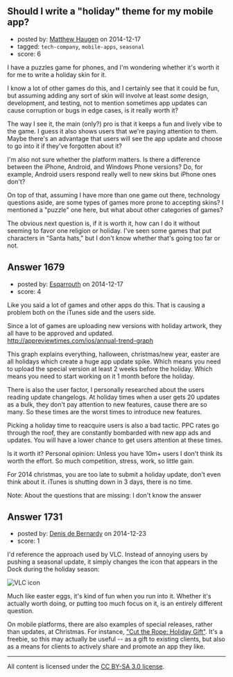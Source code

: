 ## Should I write a "holiday" theme for my mobile app?

- posted by: [Matthew Haugen](https://stackexchange.com/users/1325646/matthew-haugen) on 2014-12-17
- tagged: `tech-company`, `mobile-apps`, `seasonal`
- score: 6

<p>I have a puzzles game for phones, and I'm wondering whether it's worth it for me to write a holiday skin for it.</p>

<p>I know a lot of other games do this, and I certainly see that it could be fun, but assuming adding any sort of skin will involve at least <em>some</em> design, development, and testing, not to mention sometimes app updates can cause corruption or bugs in edge cases, is it really worth it?</p>

<p>The way I see it, the main (only?) pro is that it keeps a fun and lively vibe to the game. I guess it also shows users that we're paying attention to them. Maybe there's an advantage that users will see the app update and choose to go into it if they've forgotten about it?</p>

<p>I'm also not sure whether the platform matters. Is there a difference between the iPhone, Android, and Windows Phone versions? Do, for example, Android users respond really well to new skins but iPhone ones don't?</p>

<p>On top of that, assuming I have more than one game out there, technology questions aside, are some types of games more prone to accepting skins? I mentioned a "puzzle" one here, but what about other categories of games?</p>

<p>The obvious next question is, if it is worth it, how can I do it without seeming to favor one religion or holiday. I've seen some games that put characters in "Santa hats," but I don't know whether that's going too far or not.</p>



## Answer 1679

- posted by: [Esqarrouth](https://stackexchange.com/users/3055586/esqarrouth) on 2014-12-17
- score: 4

<p>Like you said a lot of games and other apps do this. That is causing a problem both on the iTunes side and the users side. </p>

<p>Since a lot of games are uploading new versions with holiday artwork, they all have to be approved and updated. <a href="http://appreviewtimes.com/ios/annual-trend-graph" rel="nofollow">http://appreviewtimes.com/ios/annual-trend-graph</a> </p>

<p>This graph explains everything, halloween, christmas/new year, easter are all holidays which create a huge app update spike. Which means you need to upload the special version at least 2 weeks before the holiday. Which means you need to start working on it 1 month before the holiday.</p>

<p>There is also the user factor, I personally researched about the users reading update changelogs. At holiday times when a user gets 20 updates as a bulk, they don't pay attention to new features, cause there are so many. So these times are the worst times to introduce new features. </p>

<p>Picking a holiday time to reacquire users is also a bad tactic. PPC rates go through the roof, they are constantly bombarded with new app ads and updates. You will have a lower chance to get users attention at these times. </p>

<p>Is it worth it? Personal opinion: Unless you have 10m+ users I don't think its worth the effort. So much competition, stress, work, so little gain.</p>

<p>For 2014 christmas, you are too late to submit a holiday update, don't even think about it. iTunes is shutting down in 3 days, there is no time.</p>

<p>Note: About the questions that are missing: I don't know the answer</p>



## Answer 1731

- posted by: [Denis de Bernardy](https://stackexchange.com/users/182468/denis-de-bernardy) on 2014-12-23
- score: 1

<p>I'd reference the approach used by VLC. Instead of annoying users by pushing a seasonal update, it simply changes the icon that appears in the Dock during the holiday season:</p>

<p><img src="https://i.imgur.com/BWNvYRe.png" alt="VLC icon"></p>

<p>Much like easter eggs, it's kind of fun when you run into it. Whether it's actually worth doing, or putting too much focus on it, is an entirely different question.</p>

<p>On mobile platforms, there are also examples of special releases, rather than updates, at Christmas. For instance, <a href="https://itunes.apple.com/app/id406513121" rel="nofollow noreferrer">"Cut the Rope: Holiday Gift"</a>. It's a freebie, so this may actually be useful -- as a gift to existing clients, but also as a means for clients to actively share and promote an app they like.</p>




---

All content is licensed under the [CC BY-SA 3.0 license](https://creativecommons.org/licenses/by-sa/3.0/).
